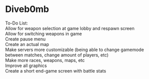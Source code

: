 Diveb0mb<br>
========
To-Do List:<br>
Allow for weapon selection at game lobby and respawn screen<br>
Allow for switching weapons in game<br>
Create pause menu<br>
Create an actual map<br>
Make servers more customizable (being able to change gamemode between matches, change amount of players, etc)<br>
Make more races, weapons, maps, etc<br>
Improve all graphics<br>
Create a short end-game screen with battle stats<br>